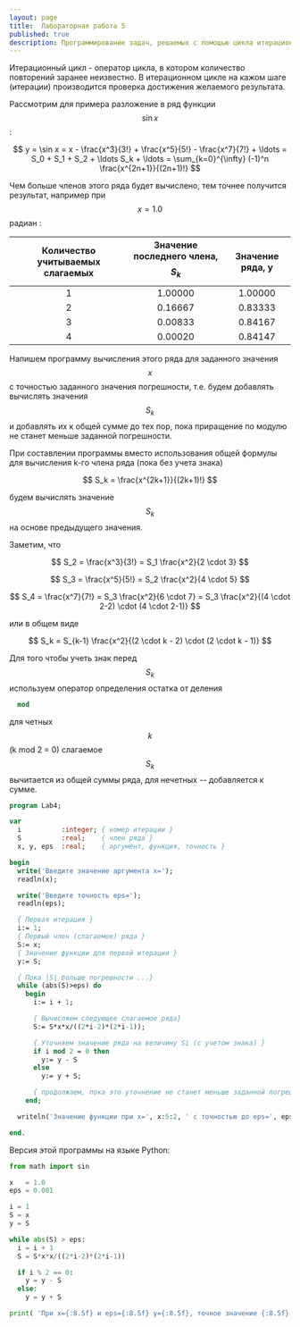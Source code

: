 ```yaml
---
layout: page
title:  Лабораторная работа 5
published: true
description: Программирование задач, решаемых с помощью цикла итерационного цикла
---
```


Итерационный цикл - оператор цикла, в котором количество повторений заранее неизвестно. В итерационном цикле на кажом шаге (итерации) производится проверка достижения желаемого результата.

Рассмотрим для примера разложение в ряд функции $$\sin x$$:

$$
  y = \sin x = x - \frac{x^3}{3!} + \frac{x^5}{5!} - \frac{x^7}{7!} + \ldots = S_0 + S_1 + S_2 + \ldots S_k + \ldots = \sum_{k=0}^{\infty} (-1)^n \frac{x^{2n+1}}{(2n+1)!}
$$

Чем больше членов этого ряда будет вычислено, тем точнее получится результат, например при $$x = 1.0$$ радиан :

|Количество учитываемых слагаемых | Значение последнего члена, $$S_k$$ | Значение ряда, y |
|:-------------------------------:|:----------------------------------:|:----------------:|
|1                                | 1.00000                            | 1.00000          |
|2                                | 0.16667                            | 0.83333          |
|3                                | 0.00833                            | 0.84167          |
|4                                | 0.00020                            | 0.84147          |

Напишем программу вычисления этого ряда для заданного значения $$x$$ с точностью заданного значения погрешности, т.е. будем добавлять вычислять значения $$S_k$$ и добавлять их к общей сумме до тех пор, пока  приращение по модулю не станет меньше заданной погрешности.  

При составлении программы вместо использования общей формулы для вычисления k-го члена ряда (пока без учета знака)

$$
  S_k = \frac{x^{2k+1}}{(2k+1)!}
$$

будем вычислять значение $$S_k$$ на основе предыдущего значения.

Заметим, что

$$
  S_2 = \frac{x^3}{3!} = S_1 \frac{x^2}{2 \cdot 3}
$$

$$
  S_3 = \frac{x^5}{5!} = S_2 \frac{x^2}{4 \cdot 5}
$$

$$
  S_4 = \frac{x^7}{7!} = S_3 \frac{x^2}{6 \cdot 7} =  S_3 \frac{x^2}{(4 \cdot 2-2) \cdot (4 \cdot 2-1)}
$$

или в общем виде

$$
  S_k = S_{k-1} \frac{x^2}{(2 \cdot k - 2) \cdot (2 \cdot k - 1)}
$$

Для того чтобы учеть знак перед $$S_k$$ используем оператор определения остатка от деления

~~~pascal
  mod
~~~

для четных $$k$$ (k mod 2 = 0) слагаемое $$S_k$$ вычитается из общей суммы ряда, для нечетных -- добавляется к сумме.

~~~pascal
program Lab4;

var
  i          :integer; { номер итерации }
  S          :real;    { член ряда }
  x, y, eps  :real;    { аргумент, функция, точность }

begin
  write('Введите значение аргумента x=');
  readln(x);

  write('Введите точность eps=');
  readln(eps);

  { Первая итерация }
  i:= 1;  
  { Первый член (слагаемое) ряда }
  S:= x;  
  { Значение функции для первой итерации }
  y:= S;

  { Пока |S| больше погрешности ...}
  while (abs(S)>eps) do
    begin
      i:= i + 1;

      { Вычисляем следующее слагаемое ряда}
      S:= S*x*x/((2*i-2)*(2*i-1));

      { Уточняем значение ряда на величину Si (с учетом знака) }
      if i mod 2 = 0 then
        y:= y - S
      else
        y:= y + S;        

      { продолжаем, пока это уточнение не станет меньше заданной погрешности }      
    end;

  writeln('Значение функции при x=', x:5:2, ' с точностью до eps=', eps:4:3, ': y=', y:5:3);

end.
~~~

Версия этой программы на языке Python:

~~~python
from math import sin

x   = 1.0
eps = 0.001

i = 1
S = x
y = S

while abs(S) > eps:
  i = i + 1
  S = S*x*x/((2*i-2)*(2*i-1))  

  if i % 2 == 0:
    y = y - S
  else:
    y = y + S   

print( 'При x={:8.5f} и eps={:8.5f} y={:8.5f}, точное значение {:8.5f}'.format(x, eps, y, sin(x)) )
~~~

